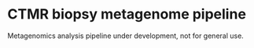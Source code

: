 # CTMR biopsy metagenome pipeline
Metagenomics analysis pipeline under development, not for general use.
